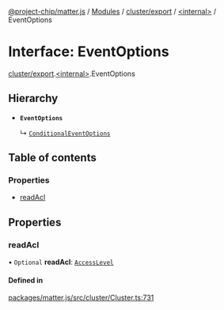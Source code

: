 [@project-chip/matter.js](../README.md) / [Modules](../modules.md) / [cluster/export](../modules/cluster_export.md) / [\<internal\>](../modules/cluster_export._internal_.md) / EventOptions

# Interface: EventOptions

[cluster/export](../modules/cluster_export.md).[\<internal\>](../modules/cluster_export._internal_.md).EventOptions

## Hierarchy

- **`EventOptions`**

  ↳ [`ConditionalEventOptions`](cluster_export._internal_.ConditionalEventOptions.md)

## Table of contents

### Properties

- [readAcl](cluster_export._internal_.EventOptions.md#readacl)

## Properties

### readAcl

• `Optional` **readAcl**: [`AccessLevel`](../enums/cluster_export.AccessLevel.md)

#### Defined in

[packages/matter.js/src/cluster/Cluster.ts:731](https://github.com/project-chip/matter.js/blob/558e12c94a201592c28c7bc0743705360b3e5ca6/packages/matter.js/src/cluster/Cluster.ts#L731)
